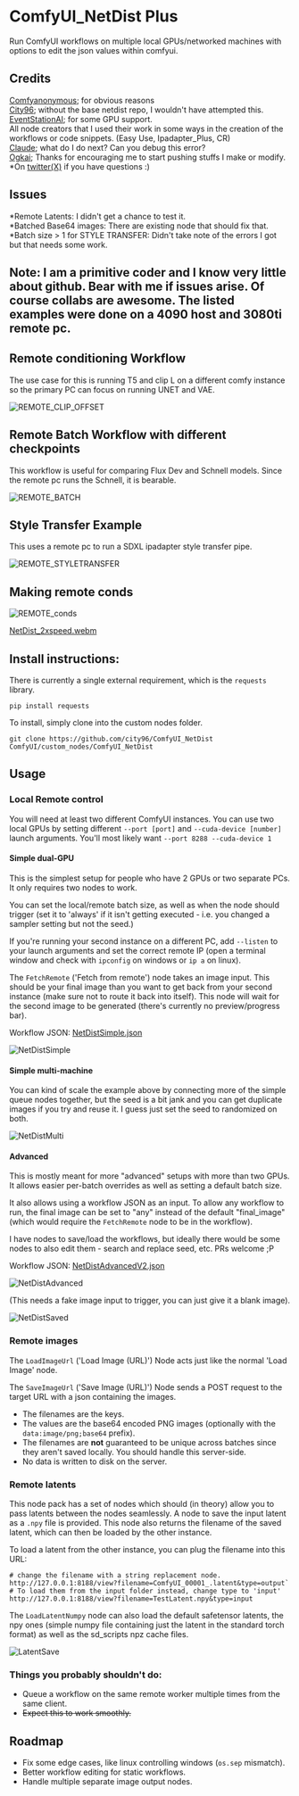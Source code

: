 # ComfyUI_NetDist Plus
Run ComfyUI workflows on multiple local GPUs/networked machines with options to edit the json values within comfyui.
## Credits
[Comfyanonymous](https://github.com/comfyanonymous/ComfyUI); for obvious reasons <br>
[City96](https://github.com/city96/ComfyUI_NetDist); without the base netdist repo, I wouldn't have attempted this. <br>
[EventStationAI](https://www.eventstation.ai/); for some GPU support. <br>
All node creators that I used their work in some ways in the creation of the workflows or code snippets. (Easy Use, Ipadapter_Plus, CR) <br>
[Claude](https://console.anthropic.com/dashboard); what do I do next? Can you debug this error? <br>
[Ogkai](https://civitai.com/user/ogkai_1111); Thanks for encouraging me to start pushing stuffs I make or modify. <br>
*On [twitter(X)](https://x.com/NuxZoe) if you have questions :) 

## Issues
*Remote Latents: I didn't get a chance to test it. <br>
*Batched Base64 images: There are existing node that should fix that. <br>
*Batch size > 1 for STYLE TRANSFER: Didn't take note of the errors I got but that needs some work. <br>

## Note: I am a primitive coder and I know very little about github. Bear with me if issues arise. Of course collabs are awesome. The listed examples were done on a 4090 host and 3080ti remote pc.

## Remote conditioning Workflow
The use case for this is running T5 and clip L on a different comfy instance so the primary PC can focus on running UNET and VAE.

![REMOTE_CLIP_OFFSET](https://github.com/nux1111/ComfyUI_NetDist_Plus/blob/main/WORKFLOWS/FLUX_REMOTE_CONDITIONING.png)

## Remote Batch Workflow with different checkpoints
This workflow is useful for comparing Flux Dev and Schnell models. Since the remote pc runs the Schnell, it is bearable.

![REMOTE_BATCH](https://github.com/nux1111/ComfyUI_NetDist_Plus/blob/main/WORKFLOWS/FLUX_REMOTE_BATCH.png)

## Style Transfer Example
This uses a remote pc to run a SDXL ipadapter style transfer pipe.

![REMOTE_STYLETRANSFER](https://github.com/nux1111/ComfyUI_NetDist_Plus/blob/main/WORKFLOWS/FLUX_PSUEDO_STYLETRANSFER.png)

## Making remote conds
![REMOTE_conds](https://github.com/nux1111/ComfyUI_NetDist_Plus/blob/main/WORKFLOWS/making_remote_conditioning.png)

[NetDist_2xspeed.webm](https://github.com/city96/ComfyUI_NetDist/assets/125218114/b7ec2fcf-1e51-4b05-ad62-355da2a1bf6d)

## Install instructions:
There is currently a single external requirement, which is the `requests` library.
```
pip install requests
```

To install, simply clone into the custom nodes folder.
```
git clone https://github.com/city96/ComfyUI_NetDist ComfyUI/custom_nodes/ComfyUI_NetDist
```

## Usage

### Local Remote control
You will need at least two different ComfyUI instances. You can use two local GPUs by setting different `--port [port]` and `--cuda-device [number]` launch arguments. You'll most likely want `--port 8288 --cuda-device 1`

#### Simple dual-GPU

This is the simplest setup for people who have 2 GPUs or two separate PCs. It only requires two nodes to work.

You can set the local/remote batch size, as well as when the node should trigger (set it to 'always' if it isn't getting executed - i.e. you changed a sampler setting but not the seed.)

If you're running your second instance on a different PC, add `--listen` to your launch arguments and set the correct remote IP (open a terminal window and check with `ipconfig` on windows or `ip a` on linux).

The `FetchRemote` ('Fetch from remote') node takes an image input. This should be your final image than you want to get back from your second instance (make sure not to route it back into itself). This node will wait for the second image to be generated (there's currently no preview/progress bar).

Workflow JSON: [NetDistSimple.json](https://github.com/city96/ComfyUI_NetDist/files/13825326/NetDistSimple.json)

![NetDistSimple](https://github.com/city96/ComfyUI_NetDist/assets/125218114/dce5a155-2ffa-4979-b184-03de168beecb)

#### Simple multi-machine

You can kind of scale the example above by connecting more of the simple queue nodes together, but the seed is a bit jank and you can get duplicate images if you try and reuse it. I guess just set the seed to randomized on both.

![NetDistMulti](https://github.com/city96/ComfyUI_NetDist/assets/125218114/2a0358aa-ab8e-47e2-82a2-7a27a17d0130)

#### Advanced

This is mostly meant for more "advanced" setups with more than two GPUs. It allows easier per-batch overrides as well as setting a default batch size.

It also allows using a workflow JSON as an input. To allow any workflow to run, the final image can be set to "any" instead of the default "final_image" (which would require the `FetchRemote` node to be in the workflow).

I have nodes to save/load the workflows, but ideally there would be some nodes to also edit them - search and replace seed, etc. PRs welcome ;P

Workflow JSON: [NetDistAdvancedV2.json](https://github.com/city96/ComfyUI_NetDist/files/13843005/NetDistAdvancedV2.json)

![NetDistAdvanced](https://github.com/city96/ComfyUI_NetDist/assets/125218114/851c1ee6-edcf-4489-bab1-92ab9c5ef15e)

(This needs a fake image input to trigger, you can just give it a blank image).

![NetDistSaved](https://github.com/city96/ComfyUI_NetDist/assets/125218114/a39b5117-af1b-4f2c-a94e-5a330acc8ea4)

### Remote images
The `LoadImageUrl` ('Load Image (URL)') Node acts just like the normal 'Load Image' node.

The `SaveImageUrl` ('Save Image (URL)') Node sends a POST request to the target URL with a json containing the images.
- The filenames are the keys.
- The values are the base64 encoded PNG images (optionally with the `data:image/png;base64` prefix).
- The filenames are **not** guaranteed to be unique across batches since they aren't saved locally. You should handle this server-side.
- No data is written to disk on the server.

### Remote latents

This node pack has a set of nodes which should (in theory) allow you to pass latents between the nodes seamlessly. A node to save the input latent as a `.npy` file is provided. This node also returns the filename of the saved latent, which can then be loaded by the other instance.

To load a latent from the other instance, you can plug the filename into this URL:

```
# change the filename with a string replacement node.
http://127.0.0.1:8188/view?filename=ComfyUI_00001_.latent&type=output`
# To load them from the input folder instead, change type to 'input'
http://127.0.0.1:8188/view?filename=TestLatent.npy&type=input
```

The `LoadLatentNumpy` node can also load the default safetensor latents, the npy ones (simple numpy file containing just the latent in the standard torch format) as well as the sd_scripts npz cache files.

![LatentSave](https://github.com/city96/ComfyUI_NetDist/assets/125218114/cd68d8dc-bd96-4018-82c9-400337fc5f80)

### Things you probably shouldn't do:
- Queue a workflow on the same remote worker multiple times from the same client.
- ~~Expect this to work smoothly.~~

## Roadmap
- Fix some edge cases, like linux controlling windows (`os.sep` mismatch).
- Better workflow editing for static workflows.
- Handle multiple separate image output nodes.
